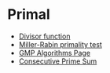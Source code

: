 # Primal

- [Divisor function](https://en.wikipedia.org/wiki/Divisor_function)
- [Miller-Rabin primality test](https://en.wikipedia.org/wiki/Miller%E2%80%93Rabin_primality_test)
- [GMP Algorithms Page](https://gmplib.org/manual/Algorithms.html#Algorithms)
- [Consecutive Prime Sum](https://projecteuler.net/problem=50)
